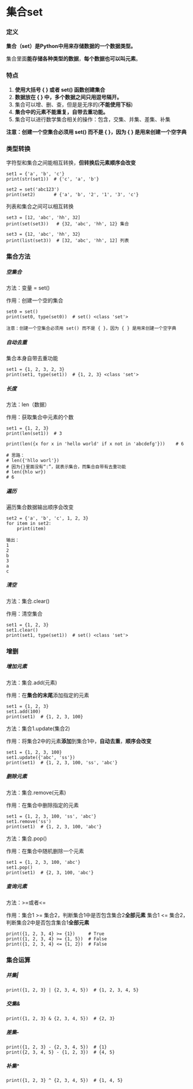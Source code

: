 # 集合set

### 定义

**集合（set）是Python中用来存储数据的一个数据类型。**

集合里面**能存储各种类型的数据**，**每个数据也可以叫元素**。

### 特点

1. **使用大括号 { } 或者 set() 函数创建集合**
2. **数据放在 { } 中，多个数据之间只用逗号隔开。**
3. 集合可以增、删、查，但是是无序的(**不能使用下标**)
4. **集合中的元素不能重复，自带去重功能。**
5. 集合可以进行数学集合相关的操作：包含，交集、并集、差集、补集

**注意：创建一个空集合必须用 set() 而不是 { }，因为 { } 是用来创建一个空字典**

### 类型转换

字符型和集合之间能相互转换，**但转换后元素顺序会改变**

```
set1 = {'a', 'b', 'c'}
print(str(set1))  # {'c', 'a', 'b'}

set2 = set('abc123')  
print(set2)       # {'a', 'b', '2', '1', '3', 'c'}
```

列表和集合之间可以相互转换

```
set3 = [12, 'abc', 'hh', 32]
print(set(set3))   # {32, 'abc', 'hh', 12} 集合

set3 = {12, 'abc', 'hh', 32}
print(list(set3))  # [32, 'abc', 'hh', 12] 列表
```

### 集合方法

##### 空集合

方法：变量 = set()

作用：创建一个空的集合

```
set0 = set() 
print(set0, type(set0))  # set() <class 'set'>

注意：创建一个空集合必须用 set() 而不是 { }，因为 { } 是用来创建一个空字典
```

##### 自动去重

集合本身自带去重功能

```
set1 = {1, 2, 3, 2, 3}
print(set1, type(set1))  # {1, 2, 3} <class 'set'>
```

##### 长度

方法：len（数据）

作用：获取集合中元素的个数

```
set1 = {1, 2, 3}
print(len(set1))  # 3
```

```
print(len({x for x in 'hello world' if x not in 'abcdefg'}))	# 6

# 思路：
# len({'hllo worl'})
# 因为{}里面没有“:”，就表示集合，而集合自带有去重功能
# len({hlo wr})
# 6
```

##### 遍历

遍历集合数据输出顺序会改变

```0
set2 = {'a', 'b', 'c', 1, 2, 3}
for item in set2:
    print(item)
    
输出：
1
2
b
3
a
c
```

##### 清空

方法：集合.clear()

作用：清空集合

```
set1 = {1, 2, 3}
set1.clear()
print(set1, type(set1))  # set() <class 'set'>
```

### 增删

##### 增加元素

方法：集合.add(元素)

作用：在**集合的末尾**添加指定的元素

```
set1 = {1, 2, 3}
set1.add(100)
print(set1)  # {1, 2, 3, 100}
```

方法：集合1.update(集合2)

作用：将集合2中的元素**添加**到集合1中，**自动去重**，**顺序会改变**

```
set1 = {1, 2, 3, 100}
set1.update({'abc', 'ss'})
print(set1)  # {1, 2, 3, 100, 'ss', 'abc'}
```

##### 删除元素

方法：集合.remove(元素)

作用：在集合中删除指定的元素

```
set1 = {1, 2, 3, 100, 'ss', 'abc'}
set1.remove('ss')
print(set1)  # {1, 2, 3, 100, 'abc'}
```

方法：集合.pop()

作用：在集合中随机删除一个元素

```
set1 = {1, 2, 3, 100, 'abc'}
set1.pop()
print(set1)  # {2, 3, 100, 'abc'}
```

##### 查询元素

方法：>=或者<=

作用：集合1 >= 集合2，判断集合1中是否包含集合2**全部元素**
	    集合1 <= 集合2，判断集合2中是否包含集合1**全部元素**

```
print({1, 2, 3, 4} >= {1})     # True
print({1, 2, 3, 4} >= {1, 5})  # False
print({1, 2, 3, 4} <= {1, 2})  # False
```

### 集合运算

##### 并集|

```
print({1, 2, 3} | {2, 3, 4, 5})  # {1, 2, 3, 4, 5}
```

##### 交集&

```
print({1, 2, 3} & {2, 3, 4, 5})  # {2, 3}
```

##### 差集-

```
print({1, 2, 3} - {2, 3, 4, 5})  # {1}
print({2, 3, 4, 5} - {1, 2, 3})  # {4, 5}
```

##### 补集^

```
print({1, 2, 3} ^ {2, 3, 4, 5})  # {1, 4, 5}
```
